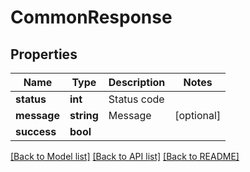 # CommonResponse

## Properties
Name | Type | Description | Notes
------------ | ------------- | ------------- | -------------
**status** | **int** | Status code | 
**message** | **string** | Message | [optional] 
**success** | **bool** |  | 

[[Back to Model list]](../README.md#documentation-for-models) [[Back to API list]](../README.md#documentation-for-api-endpoints) [[Back to README]](../README.md)


